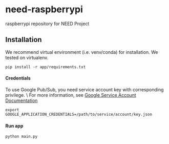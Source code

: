 # need-raspberrypi
raspberrypi repository for NEED Project

## Installation
We recommend virtual environment (i.e. venv/conda) for installation. We tested on virtualenv.
```shell
pip install -r app/requirements.txt
```

#### Credentials
To use Google Pub/Sub, you need service account key with corresponding privilege. \\
For more information, see [Google Service Account Documentation](https://cloud.google.com/iam/docs/service-accounts)
```
export GOOGLE_APPLICATION_CREDENTIALS=/path/to/service/account/key.json
```

#### Run app
```shell
python main.py
```
